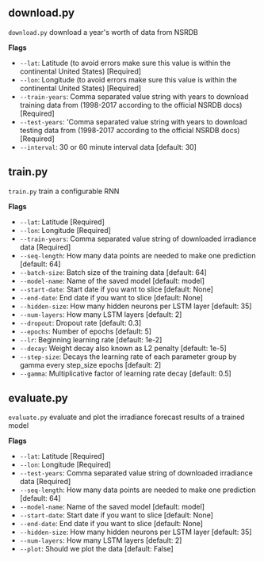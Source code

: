 ## download.py
`download.py` download a year's worth of data from NSRDB

**Flags**
* `--lat`: Latitude (to avoid errors make sure this value is within the continental United States) [Required]
* `--lon`: Longitude (to avoid errors make sure this value is within the continental United States) [Required]
* `--train-years`: Comma separated value string with years to download training data from (1998-2017 according to the official NSRDB docs) [Required]
* `--test-years`: 'Comma separated value string with years to download testing data from (1998-2017 according to the official NSRDB docs) [Required]
* `--interval`: 30 or 60 minute interval data [default: 30]

## train.py
`train.py` train a configurable RNN

**Flags**
* `--lat`: Latitude [Required]
* `--lon`: Longitude [Required]
* `--train-years`: Comma separated value string of downloaded irradiance data [Required]
* `--seq-length`: How many data points are needed to make one prediction [default: 64]
* `--batch-size`: Batch size of the training data [default: 64]
* `--model-name`: Name of the saved model [default: model]
* `--start-date`: Start date if you want to slice [default: None]
* `--end-date`: End date if you want to slice [default: None]
* `--hidden-size`: How many hidden neurons per LSTM layer [default: 35]
* `--num-layers`: How many LSTM layers [default: 2]
* `--dropout`: Dropout rate [default: 0.3]
* `--epochs`: Number of epochs [default: 5]
* `--lr`: Beginning learning rate [default: 1e-2]
* `--decay`: Weight decay also known as L2 penalty [default: 1e-5]
* `--step-size`: Decays the learning rate of each parameter group by gamma every step_size epochs [default: 2]
* `--gamma`: Multiplicative factor of learning rate decay [default: 0.5]

## evaluate.py
`evaluate.py` evaluate and plot the irradiance forecast results of a trained model

**Flags**
* `--lat`: Latitude [Required]
* `--lon`: Longitude [Required]
* `--test-years`: Comma separated value string of downloaded irradiance data [Required]
* `--seq-length`: How many data points are needed to make one prediction [default: 64]
* `--model-name`: Name of the saved model [default: model]
* `--start-date`: Start date if you want to slice [default: None]
* `--end-date`: End date if you want to slice [default: None]
* `--hidden-size`: How many hidden neurons per LSTM layer [default: 35]
* `--num-layers`: How many LSTM layers [default: 2]
* `--plot`: Should we plot the data [default: False]
